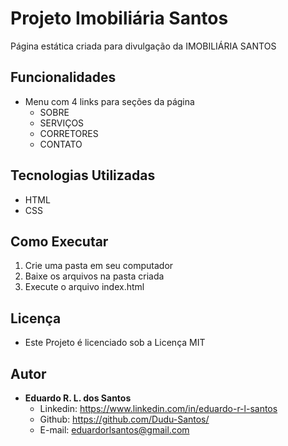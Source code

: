# Projeto Imobiliária Santos
Página estática criada para divulgação da IMOBILIÁRIA SANTOS 

## Funcionalidades
* Menu com 4 links para seções da página
  * SOBRE
  * SERVIÇOS
  * CORRETORES
  * CONTATO 

## Tecnologias Utilizadas
* HTML
* CSS

## Como Executar
1. Crie uma pasta em seu computador
2. Baixe os arquivos na pasta criada
3. Execute o arquivo index.html

## Licença
* Este Projeto é licenciado sob a Licença MIT

## Autor
* **Eduardo R. L. dos Santos**
  * Linkedin: https://www.linkedin.com/in/eduardo-r-l-santos
  * Github: https://github.com/Dudu-Santos/
  * E-mail: eduardorlsantos@gmail.com
